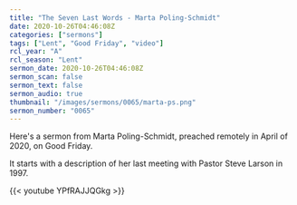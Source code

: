 ```yaml
---
title: "The Seven Last Words - Marta Poling-Schmidt"
date: 2020-10-26T04:46:08Z
categories: ["sermons"]
tags: ["Lent", "Good Friday", "video"]
rcl_year: "A"
rcl_season: "Lent"
sermon_date: 2020-10-26T04:46:08Z
sermon_scan: false
sermon_text: false
sermon_audio: true
thumbnail: "/images/sermons/0065/marta-ps.png"
sermon_number: "0065"
---
```


Here's a sermon from Marta Poling-Schmidt, preached remotely in April of 2020, on Good Friday.

<!--more-->

It starts with a description of her last meeting with Pastor Steve Larson in 1997.

{{< youtube YPfRAJJQGkg >}}
